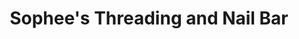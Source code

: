 ---
title: "Sophee's Threading and Nail Bar"
url: /limerick/sophees-threading-and-nail-bar/
shop: Kosmetik
---